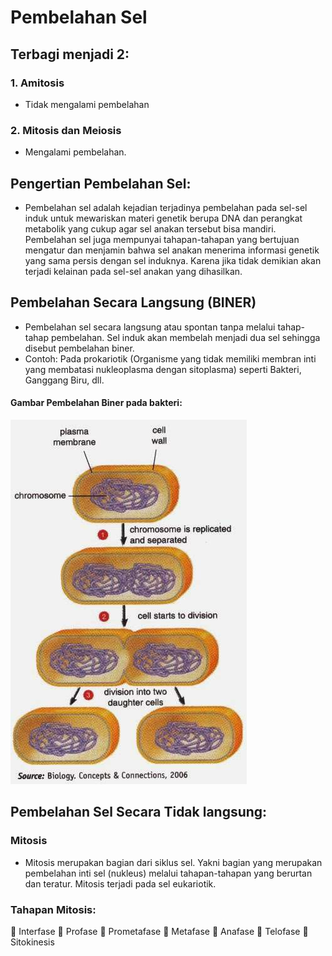 # Pembelahan Sel
## Terbagi menjadi 2:
### 1. **Amitosis**
- Tidak mengalami pembelahan
### 2. **Mitosis dan Meiosis**
- Mengalami pembelahan.


## Pengertian Pembelahan Sel:
- Pembelahan sel adalah kejadian terjadinya pembelahan pada sel-sel induk untuk mewariskan materi genetik berupa DNA dan perangkat metabolik yang cukup agar sel anakan tersebut bisa mandiri. Pembelahan sel juga mempunyai tahapan-tahapan yang bertujuan mengatur dan menjamin bahwa sel anakan menerima informasi genetik yang sama persis dengan sel induknya. Karena jika tidak demikian akan terjadi kelainan pada sel-sel anakan yang dihasilkan.

## Pembelahan Secara Langsung (BINER)
- Pembelahan sel secara langsung atau spontan tanpa melalui tahap-tahap pembelahan. Sel induk akan membelah menjadi dua sel sehingga disebut pembelahan biner.
- Contoh: Pada prokariotik (Organisme yang tidak memiliki membran inti yang membatasi nukleoplasma dengan sitoplasma) seperti Bakteri, Ganggang Biru, dll.

#### Gambar Pembelahan Biner pada bakteri:
<img src="https://raw.githubusercontent.com/ammarfaizi2/pembelahan-sel-a0x1/master/images/1.png"/>

## Pembelahan Sel Secara Tidak langsung:

### Mitosis
- Mitosis merupakan bagian dari siklus sel. Yakni bagian yang merupakan pembelahan inti sel (nukleus) melalui tahapan-tahapan yang berurtan dan teratur. Mitosis terjadi pada sel eukariotik.

### Tahapan Mitosis:
 Interfase
 Profase
 Prometafase
 Metafase
 Anafase
 Telofase
 Sitokinesis
